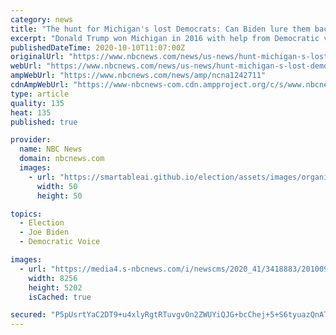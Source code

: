 ```yaml
---
category: news
title: "The hunt for Michigan's lost Democrats: Can Biden lure them back?"
excerpt: "Donald Trump won Michigan in 2016 with help from Democratic voters who backed him or didn't vote. Joe Biden will need their support to carry the state."
publishedDateTime: 2020-10-10T11:07:00Z
originalUrl: "https://www.nbcnews.com/news/us-news/hunt-michigan-s-lost-democrats-can-biden-lure-them-back-n1242711"
webUrl: "https://www.nbcnews.com/news/us-news/hunt-michigan-s-lost-democrats-can-biden-lure-them-back-n1242711"
ampWebUrl: "https://www.nbcnews.com/news/amp/ncna1242711"
cdnAmpWebUrl: "https://www-nbcnews-com.cdn.ampproject.org/c/s/www.nbcnews.com/news/amp/ncna1242711"
type: article
quality: 135
heat: 135
published: true

provider:
  name: NBC News
  domain: nbcnews.com
  images:
    - url: "https://smartableai.github.io/election/assets/images/organizations/nbcnews.com-50x50.jpg"
      width: 50
      height: 50

topics:
  - Election
  - Joe Biden
  - Democratic Voice

images:
  - url: "https://media4.s-nbcnews.com/i/newscms/2020_41/3418883/201009-michigan-democrats-mn-1304_e23e089ca533a52caa24227b46e84fd2.jpg"
    width: 8256
    height: 5202
    isCached: true

secured: "P5pUsrtYaC2DT9+u4xlyRgtRTuvgvOn2ZWUYiQJG+bcChej+5+S6tyuazQnATaafe7B378VGwnZ4rOlW1xo2mALC+WNINJwRHBGHunLrmEUhHJG4E0++/LP1R3ZqvTu20XGQtalhysEt9WuxmknxxZyM5mWFTLddJ7Cy1vhNR12i8SYrs01XSPSheKi0y6FiEbbVN9FnAEiOjeEBbfLslZddveY8dNUE8WtC8N5cDbSnLZryItCVc0wLbw/XQl46vSeeQvK+rhE4PYwbWaal2iR/U06dykTmWYIqRsuW3lrietK7W+cxTOmrHUSK1FZdiV+37hZTHJBN0xla95+N0ZuQ+zbqIHebROEKV4Izz3I=;At2iclPWDW/5htgXHVcWVw=="
---
```


